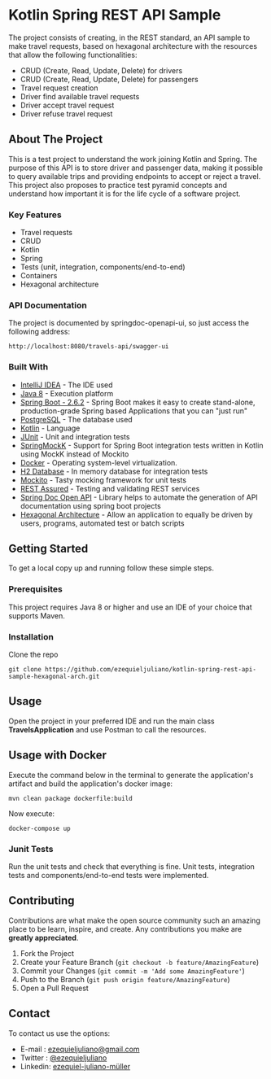 # Kotlin Spring REST API Sample
The project consists of creating, in the REST standard, an API sample to make travel requests, based on hexagonal architecture with the resources that allow the following functionalities:

* CRUD (Create, Read, Update, Delete) for drivers
* CRUD (Create, Read, Update, Delete) for passengers
* Travel request creation
* Driver find available travel requests
* Driver accept travel request
* Driver refuse travel request

## About The Project
This is a test project to understand the work joining Kotlin and Spring.
The purpose of this API is to store driver and passenger data, making it possible to query available trips and providing endpoints to accept or reject a travel.
This project also proposes to practice test pyramid concepts and understand how important it is for the life cycle of a software project.

### Key Features
* Travel requests
* CRUD
* Kotlin
* Spring
* Tests (unit, integration, components/end-to-end)
* Containers
* Hexagonal architecture

### API Documentation
The project is documented by springdoc-openapi-ui, so just access the following address:
```
http://localhost:8080/travels-api/swagger-ui
```

### Built With
* [IntelliJ IDEA](https://www.jetbrains.com/pt-br/idea/) - The IDE used
* [Java 8](https://www.java.com/pt-BR/) - Execution platform
* [Spring Boot - 2.6.2](https://spring.io/projects/spring-boot) - Spring Boot makes it easy to create stand-alone, production-grade Spring based Applications that you can "just run"
* [PostgreSQL](https://www.postgresql.org/) - The database used
* [Kotlin](https://kotlinlang.org/) - Language
* [JUnit](https://junit.org/junit5/) - Unit and integration tests
* [SpringMockK](https://github.com/Ninja-Squad/springmockk) - Support for Spring Boot integration tests written in Kotlin using MockK instead of Mockito
* [Docker](https://www.docker.com/) - Operating system-level virtualization.
* [H2 Database](https://www.h2database.com/html/main.html) - In memory database for integration tests
* [Mockito](https://site.mockito.org/) - Tasty mocking framework for unit tests
* [REST Assured](https://rest-assured.io/) - Testing and validating REST services
* [Spring Doc Open API](https://springdoc.org/) - Library helps to automate the generation of API documentation using spring boot projects
* [Hexagonal Architecture](https://blog.octo.com/en/hexagonal-architecture-three-principles-and-an-implementation-example/) - Allow an application to equally be driven by users, programs, automated test or batch scripts

## Getting Started
To get a local copy up and running follow these simple steps.

### Prerequisites
This project requires Java 8 or higher and use an IDE of your choice that supports Maven.

### Installation
Clone the repo
```
git clone https://github.com/ezequieljuliano/kotlin-spring-rest-api-sample-hexagonal-arch.git
```

## Usage
Open the project in your preferred IDE and run the main class **TravelsApplication** and use Postman to call the resources.

## Usage with Docker
Execute the command below in the terminal to generate the application's artifact and build the application's docker image:
```
mvn clean package dockerfile:build
```
Now execute:
```
docker-compose up
```

### Junit Tests
Run the unit tests and check that everything is fine.
Unit tests, integration tests and components/end-to-end tests were implemented.

## Contributing

Contributions are what make the open source community such an amazing place to be learn, inspire, and create. Any contributions you make are **greatly appreciated**.

1. Fork the Project
2. Create your Feature Branch (`git checkout -b feature/AmazingFeature`)
3. Commit your Changes (`git commit -m 'Add some AmazingFeature'`)
4. Push to the Branch (`git push origin feature/AmazingFeature`)
5. Open a Pull Request

## Contact

To contact us use the options:
* E-mail  : ezequieljuliano@gmail.com
* Twitter : [@ezequieljuliano](https://twitter.com/ezequieljuliano)
* Linkedin: [ezequiel-juliano-müller](https://www.linkedin.com/in/ezequiel-juliano-müller-43988a4a)